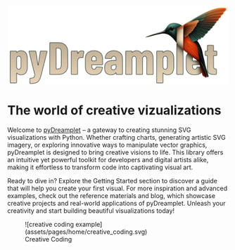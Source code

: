 ![Logo](assets/pyDreamplet_logo.png)

# The world of creative vizualizations

Welcome to [pyDreamplet](https://pypi.org/project/pydreamplet/) – a gateway to creating stunning SVG visualizations with Python. Whether crafting charts, generating artistic SVG imagery, or exploring innovative ways to manipulate vector graphics, pyDreamplet is designed to bring creative visions to life. This library offers an intuitive yet powerful toolkit for developers and digital artists alike, making it effortless to transform code into captivating visual art.

Ready to dive in? Explore the Getting Started section to discover a guide that will help you create your first visual. For more inspiration and advanced examples, check out the reference materials and blog, which showcase creative projects and real-world applications of pyDreamplet. Unleash your creativity and start building beautiful visualizations today!




<figure markdown="span">
  ![creative coding example](assets/pages/home/creative_coding.svg)
  <figcaption>Creative Coding</figcaption>
</figure>